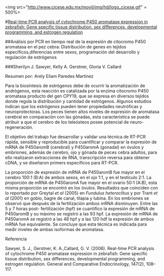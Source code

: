 <img src="http://www.cicese.edu.mx/movil/img/hd/logo_cicese.gif" = 500%>

#[Real-time PCR analysis of cytochrome P450 aromatase expression in zebrafish: Gene specific tissue distribution, sex differences, developmental programming, and estrogen regulation](http://www.sciencedirect.com/science/article/pii/S0016648005004016)

##Análisis por PCR en tiempo real de la expresión de citocromo P450 aromatasa en el pez cebra: Distribución de genes en tejidos específicos,diferencias entre sexos, programación del desarrollo y regulación de estrógenos

###Sherilyn J. Sawyer, Kelly A. Gerstner, Gloria V. Callard

Resumen por: Arely Eliam Paredes Martínez

Para la biosíntesis de estrógenos debe de ocurrir la aromatización de andrógenos, esta reacción es catalizada por la enzima citocromo P450 aromatasa producto del gen CPY19, que se expresa en diversos tejidos donde regula la distribución y cantidad de estrógenos. Algunos estudios indican que los estrógenos pueden tener propiedades neutróficas y neuroprotectoras. Los peces tienen altos niveles de expresión de aromatasa cerebral en comparación con las gónadas, esta característica se puede atribuir a que el cerebro de los teleósteos posee potencial de neuro-regeneración.

El objetivo del trabajo fue desarrollar y validar una técnica de RT-PCR rápida, sensible y reproducible para cuantificar y comparar la expresión de mRNA de P450aromB (cerebral) y P450aromA (gonadal) en óvulos y embriones, además de cerebro, ojo y gónada de peces cebra adultos, para ello realizaron extracciones de RNA, transcripción reversa para obtener cDNA, y se diseñaron primers específicos para RT-PCR. 

La proporción de expresión de mRNA de P450aromB fue mayor en el cerebro 100:1 (B:A) de ambos sexos,  en el ojo 1:1, y  en el testículo 2:1. La proporción de mRNA de P450aromA fue mayor en el ovario 50:1 (A:B), esta misma proporción se encontró en los óvulos. Resultados que coinciden con lo reportado por Greytal *et al* (2005) en *Fundulus heteroclitus* y por Trant *et al* (2001) en gobio, bagre de canal, tilapia y lubina. En los embriones se observó que después de la fertilización ambos mRNA disminuyen. Entre las 5 y 7 horas post- fertilización (hpf) se cuantifico la expresión de mRNA de P450aromB y su máximo se registró a las 93 hpf. La expresión de mRNA de P450aromA se registró a las 48 hpf y a las 120 hdf la expresión de ambos mRNA fue equivalente. Se concluye que esta técnica es indicada para medir niveles de ambas isoformas de aromatasa.

Referencia

Sawyer, S. J., Gerstner, K. A.,Callard, G. V. (2006). Real-time PCR analysis of cytochrome P450 aromatase expression in zebrafish: Gene specific tissue distribution, sex differences, developmental programming, and estrogen regulation. General and Comparative Endocrinology, 147(2), 108–117. 


